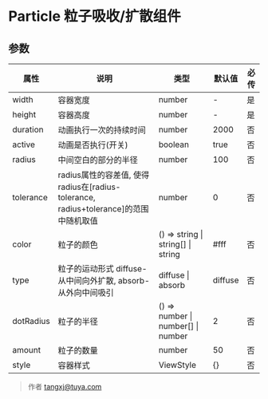 # Particle 粒子吸收/扩散组件

## 参数

| 属性            | 说明                  | 类型      | 默认值  | 必传 |
| --------------- | --------------------- | --------- | ------- | ---- |
| width        | 容器宽度              | number   | -   | 是   |
| height        | 容器高度            | number    | - | 是   |
| duration      | 动画执行一次的持续时间          | number   | 2000   | 否   |
| active           | 动画是否执行(开关)                    | boolean    | true       | 否   |
| radius       | 中间空白的部分的半径      | number    | 100      | 否   |
| tolerance    | radius属性的容差值, 使得radius在[radius-tolerance, radius+tolerance]的范围中随机取值                | number    | 0     | 否   |
| color    | 粒子的颜色                | () => string \| string[] \| string    | #fff       | 否   |
| type        | 粒子的运动形式 diffuse-从中间向外扩散, absorb-从外向中间吸引     | diffuse \| absorb  | diffuse  | 否   |
| dotRadius | 粒子的半径 | () => number \| number[] \| number  | 2  | 否   |
| amount           | 粒子的数量        | number | 50      | 否   |
| style       | 容器样式      | ViewStyle | {}      | 否   |

> 作者 tangxj@tuya.com
